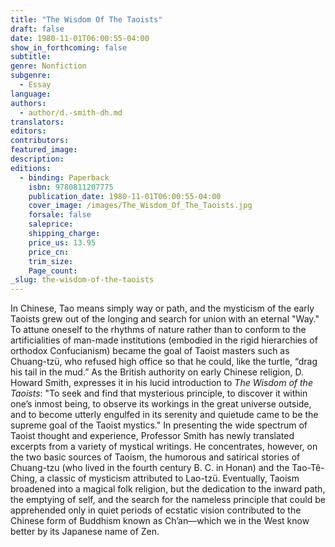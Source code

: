 ```yaml
---
title: "The Wisdom Of The Taoists"
draft: false
date: 1980-11-01T06:00:55-04:00
show_in_forthcoming: false
subtitle:
genre: Nonfiction
subgenre:
  - Essay
language:
authors:
  - author/d.-smith-dh.md
translators:
editors:
contributors:
featured_image:
description:
editions:
  - binding: Paperback
    isbn: 9780811207775
    publication_date: 1980-11-01T06:00:55-04:00
    cover_image: /images/The_Wisdom_Of_The_Taoists.jpg
    forsale: false
    saleprice:
    shipping_charge:
    price_us: 13.95
    price_cn:
    trim_size:
    Page_count:
_slug: the-wisdom-of-the-taoists
---
```


In Chinese, Tao means simply way or path, and the mysticism of the early Taoists grew out of the longing and search for union with an eternal "Way." To attune oneself to the rhythms of nature rather than to conform to the artificialities of man-made institutions (embodied in the rigid hierarchies of orthodox Confucianism) became the goal of Taoist masters such as Chuang-tzü, who refused high office so that he could, like the turtle, “drag his tail in the mud.” As the British authority on early Chinese religion, D. Howard Smith, expresses it in his lucid introduction to _The Wisdom of the Taoists_: "To seek and find that mysterious principle, to discover it within one’s inmost being, to observe its workings in the great universe outside, and to become utterly engulfed in its serenity and quietude came to be the supreme goal of the Taoist mystics." In presenting the wide spectrum of Taoist thought and experience, Professor Smith has newly translated excerpts from a variety of mystical writings. He concentrates, however, on the two basic sources of Taoism, the humorous and satirical stories of Chuang-tzu (who lived in the fourth century B. C. in Honan) and the Tao-Tê-Ching, a classic of mysticism attributed to Lao-tzü. Eventually, Taoism broadened into a magical folk religion, but the dedication to the inward path, the emptying of self, and the search for the nameless principle that could be apprehended only in quiet periods of ecstatic vision contributed to the Chinese form of Buddhism known as Ch’an––which we in the West know better by its Japanese name of Zen.

